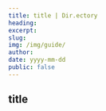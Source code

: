 ```yaml
---
title: title | Dir.ectory
heading: 
excerpt: 
slug: 
img: /img/guide/
author: 
date: yyyy-mm-dd
public: false
---
```


## title